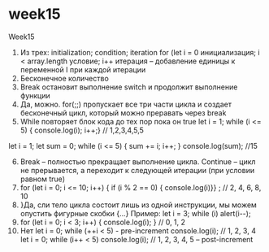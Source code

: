 # week15

Week15

1. Из трех: initialization; condition; iteration for (let i = 0 инициализация; i < array.length условие; i++ итерация – добавление единицы к переменной I при каждой итерации
2. Бесконечное количество
3. Break остановит выполнение switch и продолжит выполнение функции
4. Да, можно. for(;;) пропускает все три части цикла и создает бесконечный цикл, который можно преравать через break
5. While повторяет блок кода до тех пор пока он true
   let i = 1;
   while (i <= 5) {
   console.log(i);
   i++;} // 1,2,3,4,5,5

let i = 1;
let sum = 0;
while (i <= 5) {
sum += i;
i++;
}
console.log(sum); //15

6. Break – полностью прекращает выполнение цикла. Continue – цикл не прерывается, а переходит к следующей итерации (при условии равном true)
7. for (let i = 0; i <= 10; i++) {
   if (i % 2 == 0) {
   console.log(i)}} ; // 2, 4, 6, 8, 10
8. }Да, сли тело цикла состоит лишь из одной инструкции, мы можем опустить фигурные скобки {…} Пример:
   let i = 3;
   while (i) alert(i--);
9. for (let i = 0; i < 3; i++) { console.log(i); } // 0, 1, 2
10. Нет
    let i = 0; while (++i < 5) - pre-increment
    console.log(i); // 1, 2, 3, 4
    let i = 0;
    while (i++ < 5) console.log(i); // 1, 2, 3, 4, 5 – post-increment

